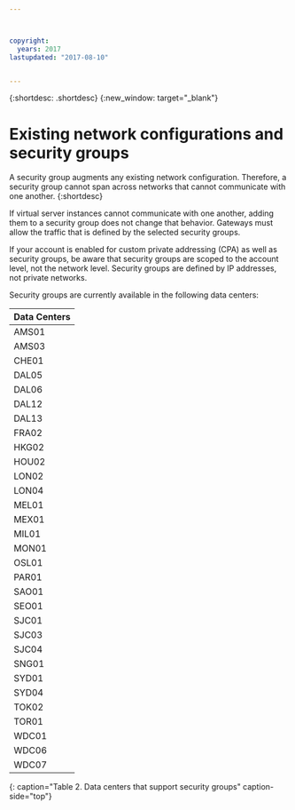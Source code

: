 ```yaml
---



copyright:
  years: 2017
lastupdated: "2017-08-10"


---
```


{:shortdesc: .shortdesc}
{:new_window: target="_blank"}

# Existing network configurations and security groups

A security group augments any existing network configuration. Therefore, a security group cannot span across networks that cannot communicate 
with one another. 
{:shortdesc}

If virtual server instances cannot communicate with one another, adding them to a security group does not change that 
behavior. Gateways must allow the traffic that is defined by the selected security groups.

If your account is enabled for custom private addressing (CPA) as well as security groups, be aware that security groups are scoped to the account level, not the network level. Security groups are defined by IP addresses, not private networks.

Security groups are currently available in the following data centers:

| Data Centers      | 
|:------------------|
| AMS01             |
| AMS03             |
| CHE01             |
| DAL05             |
| DAL06             |
| DAL12             |
| DAL13             |
| FRA02             |
| HKG02             |
| HOU02             |
| LON02             |
| LON04             |
| MEL01             |
| MEX01             |
| MIL01             |
| MON01             |
| OSL01             |
| PAR01             |
| SAO01             |
| SEO01             |
| SJC01             |
| SJC03             |
| SJC04             |
| SNG01             |
| SYD01             |
| SYD04             |
| TOK02             |
| TOR01             |
| WDC01             |
| WDC06             |
| WDC07             |
{: caption="Table 2. Data centers that support security groups" caption-side="top"} 
